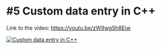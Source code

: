 # #5 Custom data entry in C++

Link to the video: https://youtu.be/zW9wgSh8Eiw

[![Custom data entry in C++](https://i.imgur.com/Zv4ri6N.jpg)](https://youtu.be/zW9wgSh8Eiw "Custom data entry in C++")

